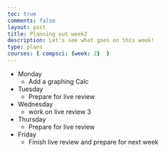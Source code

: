 ```yaml
---
toc: true
comments: false
layout: post
title: Planning out week2
description: Let's see what goes on this week!
type: plans
courses: { compsci: {week: 2}  }
---
```


- Monday
    + Add a graphing Calc
 - Tuesday
    + Prepare for live review
- Wednesday
    + work on live review 3
 - Thursday
    + Prepare for live review
 - Friday
    + Finish live review and prepare for next week 